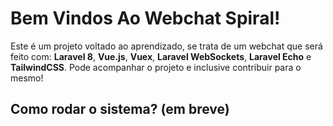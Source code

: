 # Bem Vindos Ao Webchat Spiral!

Este é um projeto voltado ao aprendizado, se trata de um webchat que será feito com: **Laravel 8**, **Vue.js**, **Vuex**, **Laravel WebSockets**, **Laravel Echo** e **TailwindCSS**.
Pode acompanhar o projeto e inclusive contribuir para o mesmo!

## Como rodar o sistema? (em breve)
